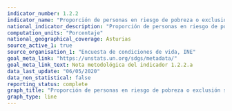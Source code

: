 ```yaml
---
indicator_number: 1.2.2
indicator_name: "Proporción de personas en riesgo de pobreza o exclusión social: indicador AROPE, considerando el umbral nacional de pobreza"
national_indicator_description: "Proporción de personas en riesgo de pobreza o exclusión social: indicador AROPE, considerando el umbral nacional de pobreza"
computation_units: "Porcentaje"
national_geographical_coverage: Asturias
source_active_1: true
source_organisation_1: "Encuesta de condiciones de vida, INE"
goal_meta_link: "https://unstats.un.org/sdgs/metadata/"
goal_meta_link_text: Nota metodológica del indicador 1.2.2.a
data_last_update: "06/05/2020"
data_non_statistical: false
reporting_status: complete
graph_title: "Proporción de personas en riesgo de pobreza o exclusión social: indicador AROPE, considerando el umbral nacional de pobreza"
graph_type: line
---
```

